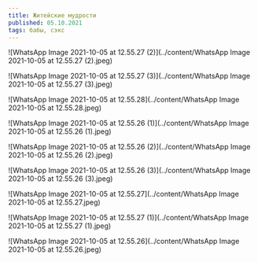 ```yaml
---
title: Житейские мудрости
published: 05.10.2021
tags: бабы, сэкс
---
```


![WhatsApp Image 2021-10-05 at 12.55.27 (2)](../content/WhatsApp Image 2021-10-05 at 12.55.27 (2).jpeg)

![WhatsApp Image 2021-10-05 at 12.55.27 (3)](../content/WhatsApp Image 2021-10-05 at 12.55.27 (3).jpeg)

![WhatsApp Image 2021-10-05 at 12.55.28](../content/WhatsApp Image 2021-10-05 at 12.55.28.jpeg)

![WhatsApp Image 2021-10-05 at 12.55.26 (1)](../content/WhatsApp Image 2021-10-05 at 12.55.26 (1).jpeg)

![WhatsApp Image 2021-10-05 at 12.55.26 (2)](../content/WhatsApp Image 2021-10-05 at 12.55.26 (2).jpeg)

![WhatsApp Image 2021-10-05 at 12.55.26 (3)](../content/WhatsApp Image 2021-10-05 at 12.55.26 (3).jpeg)

![WhatsApp Image 2021-10-05 at 12.55.27](../content/WhatsApp Image 2021-10-05 at 12.55.27.jpeg)

![WhatsApp Image 2021-10-05 at 12.55.27 (1)](../content/WhatsApp Image 2021-10-05 at 12.55.27 (1).jpeg)

![WhatsApp Image 2021-10-05 at 12.55.26](../content/WhatsApp Image 2021-10-05 at 12.55.26.jpeg)
